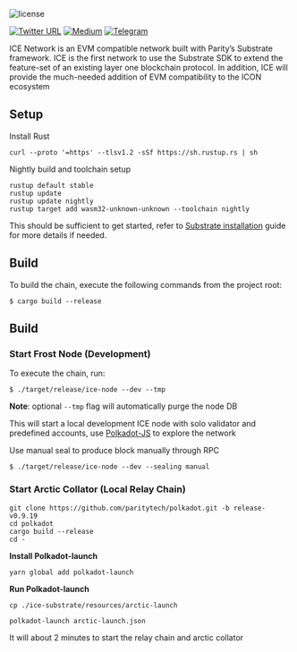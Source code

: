 
![license](https://img.shields.io/badge/License-Apache%202.0-blue?logo=apache&style=flat-square)

[![Twitter URL](https://img.shields.io/twitter/follow/icenetwork_io?style=social)](https://twitter.com/icenetwork_io)
[![Medium](https://img.shields.io/badge/Medium-gray?logo=medium)](https://medium.com/@helloiconworld)
[![Telegram](https://img.shields.io/badge/Telegram-gray?logo=telegram)](https://t.me/joinchat/UG3uX-USLBwxYWRh)

ICE Network is an EVM compatible network built with Parity’s Substrate framework. ICE is the first network to use the Substrate SDK to extend the feature-set of an existing layer one blockchain protocol. In addition, ICE will provide the much-needed addition of EVM compatibility to the ICON ecosystem

## Setup

Install Rust

```
curl --proto '=https' --tlsv1.2 -sSf https://sh.rustup.rs | sh
```

Nightly build and toolchain setup

```
rustup default stable
rustup update
rustup update nightly
rustup target add wasm32-unknown-unknown --toolchain nightly
```

This should be sufficient to get started, refer to [Substrate installation](https://docs.substrate.io/v3/getting-started/installation/) guide for more details if needed.

## Build

To build the chain, execute the following commands from the project root:

```
$ cargo build --release
```

## Build

### Start Frost Node (Development)

To execute the chain, run:

```
$ ./target/release/ice-node --dev --tmp
```

**Note**: optional `--tmp` flag will automatically purge the node DB

This will start a local development ICE node with solo validator and predefined accounts, use [Polkadot-JS](https://polkadot.js.org/apps/?rpc=ws%3A%2F%2F127.0.0.1%3A9944) to explore the network 

Use manual seal to produce block manually through RPC  

```
$ ./target/release/ice-node --dev --sealing manual
```

### Start Arctic Collator (Local Relay Chain)

```
git clone https://github.com/paritytech/polkadot.git -b release-v0.9.19
cd polkadot
cargo build --release
cd -
```

**Install Polkadot-launch**

```
yarn global add polkadot-launch
```

**Run Polkadot-launch**

```
cp ./ice-substrate/resources/arctic-launch

polkadot-launch arctic-launch.json
```

It will about 2 minutes to start the relay chain and arctic collator
